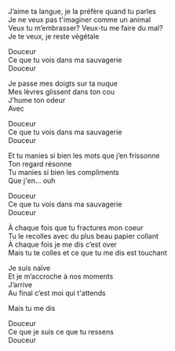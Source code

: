 J’aime ta langue, je la préfère quand tu parles\
Je ne veux pas t'imaginer comme un animal\
Veux tu m’embrasser? Veux-tu me faire du mal?\
Je te veux, je reste végétale

Douceur\
Ce que tu vois dans ma sauvagerie\
Douceur

Je passe mes doigts sur ta nuque\
Mes lèvres glissent dans ton cou\
J’hume ton odeur\
Avec

Douceur\
Ce que tu vois dans ma sauvagerie\
Douceur

Et tu manies si bien les mots que j’en frissonne\
Ton regard résonne\
Tu manies si bien les compliments\
Que j'en… ouh

Douceur\
Ce que tu vois dans ma sauvagerie\
Douceur

À chaque fois que tu fractures mon coeur\
Tu le recolles avec du plus beau papier collant\
À chaque fois je me dis c’est over\
Mais tu te colles et ce que tu me dis est touchant

Je suis naïve\
Et je m’accroche à nos moments\
J’arrive\
Au final c’est moi qui t'attends

Mais tu me dis

Douceur\
Ce que je suis ce que tu ressens\
Douceur